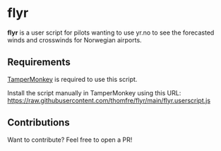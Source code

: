 # flyr

**flyr** is a user script for pilots wanting to use yr.no to see the forecasted winds and crosswinds for Norwegian airports.

## Requirements

[TamperMonkey](https://www.tampermonkey.net/) is required to use this script.

Install the script manually in TamperMonkey using this URL: https://raw.githubusercontent.com/thomfre/flyr/main/flyr.userscript.js

## Contributions

Want to contribute? Feel free to open a PR!
